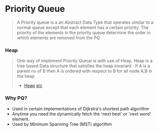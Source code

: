 # Priority Queue
> A Priority queue is a an Abstract Data Type that operates similar to a normal queue
> except that each element has a certain priority. The priority of the elements in the
> priority queue determine the order in which elements are removed from the PQ

### Heap 
> One way of implement Priority Queue is with use of Heap. Heap is a tree based Data structure
> that satisfies the heap invariant : If A is a parent no of B then A is ordered with respect 
> to B for all node A,B in the heap
>-  [Heap](../tree/README.md#binary-heap) [src](../tree/binary/BinaryHeap.java)

### Why PQ?
- Used in certain implementations of Dijkstra's shortest path algorithm
- Anytime you need the dynamically fetch the 'next best' or 'next word' element.
- Used by Minimum Spanning Tree (MST) algorithm